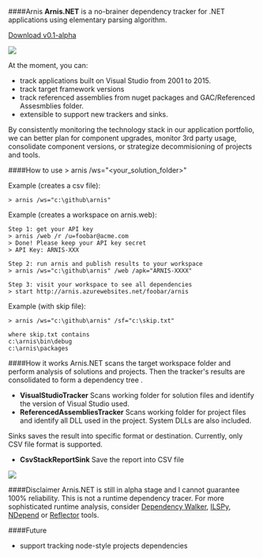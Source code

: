 ####Arnis 
**Arnis.NET** is a no-brainer dependency tracker for .NET applications using elementary parsing algorithm. 

[Download v0.1-alpha](https://github.com/rdagumampan/arnis/releases/download/v0.1-alpha/arnis.v0.1-alpha.zip)

![](https://ci.appveyor.com/api/projects/status/github/rdagumampan/arnis?branch=master&svg=true)

At the moment, you can:
  - track applications built on Visual Studio from 2001 to 2015.
  - track target framework versions
  - track referenced assemblies from nuget packages and GAC/Referenced Assesmblies folder.
  - extensible to support new trackers and sinks.

By consistently monitoring the technology stack in our application portfolio, we can better plan for component upgrades, monitor 3rd party usage, consolidate component versions, or strategize decommisioning of projects and tools.

####How to use
    > arnis /ws="<your_solution_folder>"

Example (creates a csv file):

	> arnis /ws="c:\github\arnis"

Example (creates a workspace on arnis.web):

	Step 1: get your API key	
	> arnis /web /r /u=foobar@acme.com
	> Done! Please keep your API key secret
	> API Key: ARNIS-XXX

	Step 2: run arnis and publish results to your workspace
	> arnis /ws="c:\github\arnis" /web /apk="ARNIS-XXXX"

	Step 3: visit your workspace to see all dependencies
	> start http://arnis.azurewebsites.net/foobar/arnis

Example (with skip file):

	> arnis /ws="c:\github\arnis" /sf="c:\skip.txt"
    
    where skip.txt contains
    c:\arnis\bin\debug
    c:\arnis\packages

####How it works
Arnis.NET scans the target workspace folder and perform analysis of solutions and projects. Then the tracker's results are consolidated to form a dependency tree .

- **VisualStudioTracker**
Scans working folder for solution files and identify the version of Visual Studio used.
- **ReferencedAssembliesTracker**
Scans working folder for project files and identify all DLL used in the project. System DLLs are also included.

Sinks saves the result into specific format or destination. Currently, only CSV file format is supported.

- **CsvStackReportSink**
Save the report into CSV file

![](https://rdagumampan.files.wordpress.com/2016/02/arnisresult.png)

####Disclaimer
Arnis.NET is still in alpha stage and I cannot guarantee 100% reliability. 
This is not a runtime dependency tracer. For more sophisticated runtime analysis, consider [Dependency Walker](http://www.dependencywalker.com/), [ILSPy](https://github.com/icsharpcode/ILSpy), [NDepend](http://www.ndepend.com/) or [Reflector](http://www.red-gate.com/products/dotnet-development/reflector/) tools.

####Future
- support tracking node-style projects dependencies
